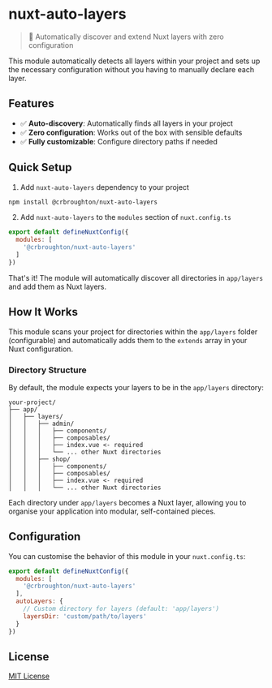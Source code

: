 # nuxt-auto-layers

> 🚀 Automatically discover and extend Nuxt layers with zero configuration

This module automatically detects all layers within your project and sets up the necessary configuration without you having to manually declare each layer.

## Features

- ✅ **Auto-discovery**: Automatically finds all layers in your project
- ✅ **Zero configuration**: Works out of the box with sensible defaults
- ✅ **Fully customizable**: Configure directory paths if needed

## Quick Setup

1. Add `nuxt-auto-layers` dependency to your project

```bash
npm install @crbroughton/nuxt-auto-layers
```

2. Add `nuxt-auto-layers` to the `modules` section of `nuxt.config.ts`

```js
export default defineNuxtConfig({
  modules: [
    '@crbroughton/nuxt-auto-layers'
  ]
})
```

That's it! The module will automatically discover all directories in `app/layers` and add them as Nuxt layers.

## How It Works

This module scans your project for directories within the `app/layers` folder (configurable) and automatically adds them to the `extends` array in your Nuxt configuration.

### Directory Structure

By default, the module expects your layers to be in the `app/layers` directory:

```
your-project/
├── app/
│   ├── layers/
│   │   ├── admin/
│   │   │   ├── components/
│   │   │   ├── composables/
│   │   │   ├── index.vue <- required
│   │   │   └── ... other Nuxt directories
│   │   ├── shop/
│   │   │   ├── components/
│   │   │   ├── composables/
│   │   │   ├── index.vue <- required
│   │   │   └── ... other Nuxt directories
```

Each directory under `app/layers` becomes a Nuxt layer, allowing you to organise your application into modular, self-contained pieces.

## Configuration

You can customise the behavior of this module in your `nuxt.config.ts`:

```js
export default defineNuxtConfig({
  modules: [
    '@crbroughton/nuxt-auto-layers'
  ],
  autoLayers: {
    // Custom directory for layers (default: 'app/layers')
    layersDir: 'custom/path/to/layers'
  }
})
```

## License

[MIT License](./LICENSE)